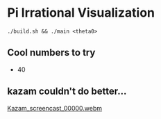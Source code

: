 # Pi Irrational Visualization

```console
./build.sh && ./main <theta0> 

```

## Cool numbers to try
 - 40

## kazam couldn't do better...
[Kazam_screencast_00000.webm](https://github.com/BudgetBytes/Pi-irrational-visualization/assets/132462571/cce5363c-9b6c-4954-9955-6c1f81e8b29e)


